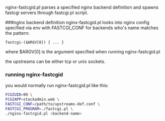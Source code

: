 nginx-fastcgid.pl parses a specified nginx backend definition and spawns fastcgi servers through fastcgi.pl script.

###nginx backend definition
nginx-fastcgid.pl looks into nginx config specified via env with FASTCGI_CONF for backends who's name matches the pattern:
```
fastcgi-($ARGV[0]) { ... }
```
where $ARGV[0] is the argument specified when running nginx-fastcgid.pl

the upstreams can be either tcp or unix sockets.

### running nginx-fastcgid
you would normally run nginx-fastcgid.pl like this:
```bash
FCGIUID=99 \
FCGIAPP=stackadmin.web \
FASTCGI_CONF=/path/to/upstreams-def.conf \
FASTCGI_PROGRAM=./fastcgi.pl \
./nginx-fastcgid.pl <backend-name>

```

